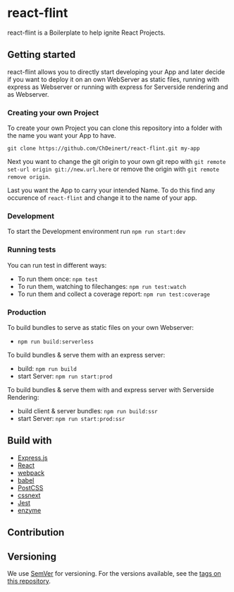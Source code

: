 # react-flint

react-flint is a Boilerplate to help ignite React Projects.

## Getting started

react-flint allows you to directly start developing your App and later decide if you want to deploy it on an own WebServer as static files, running with express as Webserver or running with express for Serverside rendering and as Webserver.

### Creating your own Project

To create your own Project you can clone this repository into a folder with the name you want your App to have.

`git clone https://github.com/ChDeinert/react-flint.git my-app`

Next you want to change the git origin to your own git repo with `git remote set-url origin git://new.url.here` 
or remove the origin with `git remote remove origin`.

Last you want the App to carry your intended Name. To do this find any occurence of `react-flint` and change it to the name of your app.

### Development

To start the Development environment run `npm run start:dev`

### Running tests

You can run test in different ways:

- To run them once: `npm test`
- To run them, watching to filechanges: `npm run test:watch`
- To run them and collect a coverage report: `npm run test:coverage`

### Production

To build bundles to serve as static files on your own Webserver:
- `npm run build:serverless`

To build bundles & serve them with an express server: 
- build: `npm run build`
- start Server: `npm run start:prod`

To build bundles & serve them with and express server with Serverside Rendering:
- build client & server bundles: `npm run build:ssr`
- start Server: `npm run start:prod:ssr`

## Build with

- [Express.js](http://expressjs.com/)
- [React](https://reactjs.org/)
- [webpack](https://webpack.js.org/)
- [babel](https://babeljs.io/)
- [PostCSS](http://postcss.org/)
- [cssnext](http://cssnext.io/)
- [Jest](https://facebook.github.io/jest/)
- [enzyme](http://airbnb.io/enzyme/)

## Contribution

## Versioning

We use [SemVer](http://semver.org/) for versioning. For the versions available, see the [tags on this repository](/tags).
